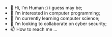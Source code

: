 - 👋 Hi, I’m Human :) i guess may be;
- 👀 I’m interested in computer programming;
- 🌱 I’m currently learning computer science;
- 💞️ I’m looking to collaborate on cyber security;
- 📫 How to reach me ...

<!---
m-tabarik/m-tabarik is a ✨ special ✨ repository because its `README.md` (this file) appears on your GitHub profile.
You can click the Preview link to take a look at your changes.
--->
